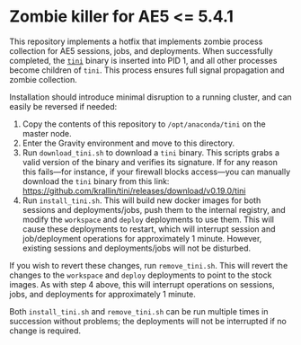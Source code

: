 # Zombie killer for AE5 <= 5.4.1

This repository implements a hotfix that implements zombie process
collection for AE5 sessions, jobs, and deployments. When successfully
completed, the [`tini`](https://github.com/krallin/tini) binary is
inserted into PID 1, and all other processes become children of `tini`.
This process ensures full signal propagation and zombie collection.

Installation should introduce minimal disruption to a running cluster,
and can easily be reversed if needed:

1. Copy the contents of this repository to `/opt/anaconda/tini` on the master node.
2. Enter the Gravity environment and move to this directory.
3. Run `download_tini.sh` to download a `tini` binary. This scripts
   grabs a valid version of the binary and verifies its signature. If
   for any reason this fails—for instance, if your firewall blocks
   access—you can manually download the `tini` binary from this link:
   https://github.com/krallin/tini/releases/download/v0.19.0/tini
4. Run `install_tini.sh`. This will build new docker images for both
   sessions and deployments/jobs, push them to the internal registry,
   and modify the `workspace` and `deploy` deployments to use them.
   This will cause these deployments to restart, which will interrupt
   session and job/deployment operations for approximately 1 minute.
   However, existing sessions and deployments/jobs will not be disturbed.

If you wish to revert these changes, run `remove_tini.sh`. This will
revert the changes to the `workspace` and `deploy` deployments to point
to the stock images. As with step 4 above, this will interrupt operations
on sessions, jobs, and deployments for approximately 1 minute.

Both `install_tini.sh` and `remove_tini.sh` can be run multiple times
in succession without problems; the deployments will not be interrupted
if no change is required.

